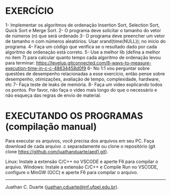 # EXERCÍCIO

1- Implementar os algoritmos de ordenação Insertion Sort, Selection Sort, Quick Sort e Merge Sort.
2- O programa deve solicitar o tamanho do vetor de números (n) que será ordenado
3- O programa deve preencher um vetor de tamanho n com números aleatórios. Usar srand(time(NULL)); no inicio do programa.
4- Faça um código que verifica se o resultado dado por cada algoritmo de ordenação está correto.
5- Use a melhor lib (defina a melhor no item 7) para calcular quanto tempo cada algoritmo de ordenação levou para terminar: https://levelup.gitconnected.com/8-ways-to-measure-execution-time-in-c-c-48634458d0f9
6- No 1:1 vou perguntar sobre questões de desempenho relacionadas a esse exercício, então pense sobre desempenho, otimizações, avaliação de tempo, complexidade, hardware, etc
7- Faça teste de leaks de memória.
8- Faça um vídeo explicando todos os pontos. Por favor, não faça o vídeo mais longo do que o necessário e não esqueça das regras de envio de material.

# EXECUTANDO OS PROGRAMAS (compilação manual)
Para executar os arquivos, você precisa dos arquivos em seu PC.
Faça download de cada arquivo .c separadamente ou clone o repositório (git clone https://github.com/juathanduarte/aed1.git).

Linux: Instale a extensão C/C++ no VSCODE e aperte F6 para compilar o arquivo.
Windows: Instale a extensão C/C++ e Compile Run no VSCODE, configure o MinGW (GCC) e aperte F6 para compilar o arquivo.

___________________________________

Juathan C. Duarte (juathan.cduarte@inf.ufpel.edu.br).
